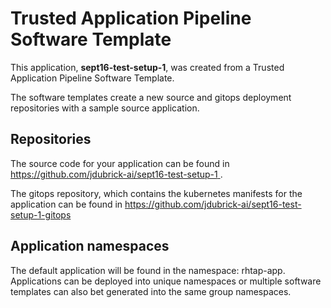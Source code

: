 # Trusted Application Pipeline Software Template

This application, **sept16-test-setup-1**, was created from a Trusted Application Pipeline Software Template.

The software templates create a new source and gitops deployment repositories with a sample source application. 

## Repositories

The source code for your application can be found in [https://github.com/jdubrick-ai/sept16-test-setup-1 ](https://github.com/jdubrick-ai/sept16-test-setup-1 ).
 
The gitops repository, which contains the kubernetes manifests for the application can be found in 
[https://github.com/jdubrick-ai/sept16-test-setup-1-gitops ](https://github.com/jdubrick-ai/sept16-test-setup-1-gitops ) 

## Application namespaces 

The default application will be found in the namespace: rhtap-app. Applications can be deployed into unique namespaces or multiple software templates can also bet generated into the same group namespaces.  